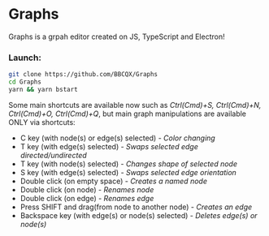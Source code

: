 # Graphs


Graphs is a grpah editor created on JS, TypeScript and Electron!
### Launch:
```sh
git clone https://github.com/BBCQX/Graphs
cd Graphs
yarn && yarn bstart
```
Some main shortcuts are available now such as *Ctrl(Cmd)+S, Ctrl(Cmd)+N, Ctrl(Cmd)+O, Ctrl(Cmd)+Q*, but main graph manipulations are available ONLY via shortcuts:
- C key (with node(s) or edge(s) selected) - *Color changing*
- T key (with edge(s) selected) - *Swaps selected edge directed/undirected*
- T key (with node(s) selected) - *Changes shape of selected node*
- S key (with edge(s) selected) - *Swaps selected edge orientation*
- Double click (on empty space) - *Creates a named node*
- Double click (on node) - *Renames node*
- Double click (on edge) - *Renames edge*
- Press SHIFT and drag(from node to another node) - *Creates an edge*
- Backspace key (with edge(s) or node(s) selected) - *Deletes edge(s) or node(s)*
